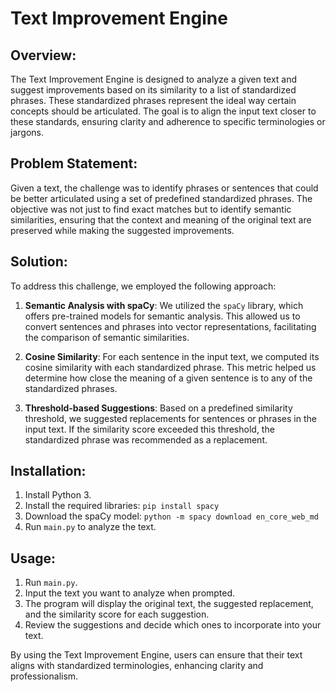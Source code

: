 # Text Improvement Engine

## Overview:

The Text Improvement Engine is designed to analyze a given text and suggest improvements based on its similarity to a list of standardized phrases. These standardized phrases represent the ideal way certain concepts should be articulated. The goal is to align the input text closer to these standards, ensuring clarity and adherence to specific terminologies or jargons.

## Problem Statement:

Given a text, the challenge was to identify phrases or sentences that could be better articulated using a set of predefined standardized phrases. The objective was not just to find exact matches but to identify semantic similarities, ensuring that the context and meaning of the original text are preserved while making the suggested improvements.

## Solution:

To address this challenge, we employed the following approach:

1. **Semantic Analysis with spaCy**: We utilized the `spaCy` library, which offers pre-trained models for semantic analysis. This allowed us to convert sentences and phrases into vector representations, facilitating the comparison of semantic similarities.

2. **Cosine Similarity**: For each sentence in the input text, we computed its cosine similarity with each standardized phrase. This metric helped us determine how close the meaning of a given sentence is to any of the standardized phrases.

3. **Threshold-based Suggestions**: Based on a predefined similarity threshold, we suggested replacements for sentences or phrases in the input text. If the similarity score exceeded this threshold, the standardized phrase was recommended as a replacement.

## Installation:

1. Install Python 3.
2. Install the required libraries: `pip install spacy`
3. Download the spaCy model: `python -m spacy download en_core_web_md`
4. Run `main.py` to analyze the text.

## Usage:

1. Run `main.py`.
2. Input the text you want to analyze when prompted.
3. The program will display the original text, the suggested replacement, and the similarity score for each suggestion.
4. Review the suggestions and decide which ones to incorporate into your text.

By using the Text Improvement Engine, users can ensure that their text aligns with standardized terminologies, enhancing clarity and professionalism.
